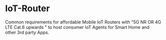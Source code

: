 # IoT-Router
Common requirements for affordable Mobile IoT Routers with "5G NR OR 4G LTE Cat.6 upwards " to host consumer IoT Agents for Smart Home and other 3rd party Apps.
